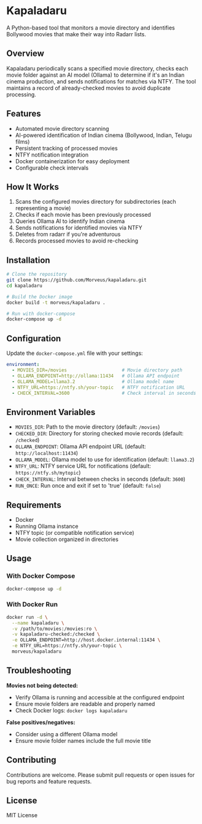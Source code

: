# Kapaladaru

A Python-based tool that monitors a movie directory and identifies Bollywood movies that make their way into Radarr lists.

## Overview

Kapaladaru periodically scans a specified movie directory, checks each movie folder against an AI model (Ollama) to determine if it's an Indian cinema production, and sends notifications for matches via NTFY. The tool maintains a record of already-checked movies to avoid duplicate processing.

## Features

- Automated movie directory scanning
- AI-powered identification of Indian cinema (Bollywood, Indian, Telugu films)
- Persistent tracking of processed movies
- NTFY notification integration
- Docker containerization for easy deployment
- Configurable check intervals

## How It Works

1. Scans the configured movies directory for subdirectories (each representing a movie)
2. Checks if each movie has been previously processed
3. Queries Ollama AI to identify Indian cinema
4. Sends notifications for identified movies via NTFY
5. Deletes from radarr if you're adventurous
6. Records processed movies to avoid re-checking

## Installation

```bash
# Clone the repository
git clone https://github.com/Morveus/kapaladaru.git
cd kapaladaru

# Build the Docker image
docker build -t morveus/kapaladaru .

# Run with docker-compose
docker-compose up -d
```

## Configuration

Update the `docker-compose.yml` file with your settings:

```yaml
environment:
  - MOVIES_DIR=/movies                    # Movie directory path
  - OLLAMA_ENDPOINT=http://ollama:11434   # Ollama API endpoint
  - OLLAMA_MODEL=llama3.2                 # Ollama model name
  - NTFY_URL=https://ntfy.sh/your-topic   # NTFY notification URL
  - CHECK_INTERVAL=3600                   # Check interval in seconds
```

## Environment Variables

- `MOVIES_DIR`: Path to the movie directory (default: `/movies`)
- `CHECKED_DIR`: Directory for storing checked movie records (default: `/checked`)
- `OLLAMA_ENDPOINT`: Ollama API endpoint URL (default: `http://localhost:11434`)
- `OLLAMA_MODEL`: Ollama model to use for identification (default: `llama3.2`)
- `NTFY_URL`: NTFY service URL for notifications (default: `https://ntfy.sh/mytopic`)
- `CHECK_INTERVAL`: Interval between checks in seconds (default: `3600`)
- `RUN_ONCE`: Run once and exit if set to 'true' (default: `false`)

## Requirements

- Docker
- Running Ollama instance
- NTFY topic (or compatible notification service)
- Movie collection organized in directories

## Usage

### With Docker Compose

```bash
docker-compose up -d
```

### With Docker Run

```bash
docker run -d \
  --name kapaladaru \
  -v /path/to/movies:/movies:ro \
  -v kapaladaru-checked:/checked \
  -e OLLAMA_ENDPOINT=http://host.docker.internal:11434 \
  -e NTFY_URL=https://ntfy.sh/your-topic \
  morveus/kapaladaru
```

## Troubleshooting

**Movies not being detected:**
- Verify Ollama is running and accessible at the configured endpoint
- Ensure movie folders are readable and properly named
- Check Docker logs: `docker logs kapaladaru`

**False positives/negatives:**
- Consider using a different Ollama model
- Ensure movie folder names include the full movie title

## Contributing

Contributions are welcome. Please submit pull requests or open issues for bug reports and feature requests.

## License

MIT License
